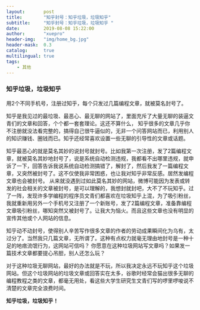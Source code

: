 ```yaml
---
layout:       post
title:        "知乎封号：知乎垃圾，垃圾知乎"
subtitle:     "知乎封号：知乎垃圾，垃圾知乎 "
date:         2019-08-08 15:22:00
author:       "xuepro"
header-img:   "img/home_bg.jpg"
header-mask:  0.3
catalog:      true
multilingual: true
tags:
    - 其他
---
```


### 知乎垃圾，垃圾知乎

用2个不同手机号，注册过知乎，每个只发过几篇编程文章，就被莫名封号了。

知乎是我见过的最垃圾、最恶心、最无聊的网站了，里面充斥了大量无聊的装逼文青们的文章和回答，个个都一套套理论。这还不算什么，
知乎很多的文章几乎你不注册就没法看完整的，搞得自己很牛逼似的，无非一个问答网站而已，利用别人的知识赚钱、圈钱而已。知乎还经常喜欢设置一些无聊的引导性的文章或话题。
  
知乎最恶心的就是莫名其妙的说封号就封号。比如我第一次注册，发了2篇编程文章，就被莫名其妙地封号了，说是系统自动检测违规，我都看不出哪里违规，就申诉了一下，回答告诉我说系统自动检测搞错了，解封了，然后我发了一篇编程文章，又突然被封号了。这不仅使我非常困惑，也让我对知乎非常反感。居然发编程文章也会被封号。
从来就没遇到过如此莫名其妙的网站，微博可能因为发表或转发的社会相关的文章被封号，是可以理解的，我想封就封吧，大不了不玩知乎。过了一阵，发现许多学编程的程序员文青们都喜欢在垃圾知乎上混，为了吸引粉丝，我就重新用另外一个手机号又注册了一个新账号，发了2篇编程文章，准备靠编程文章吸引粉丝，哪知突然又被封号了。让我大为恼火。而且这些文章也没有明显的宣传其他或个人网站的信息。
  
知乎动不动封号，使得别人辛苦写作很多文章的作者的劳动成果瞬间化为乌有，太过分了。当然我只几篇文章，无所谓了。这种有点权力就毫无理由地封号是一种十足的地痞流氓行为，这网站可信吗？ 你愿意在这种垃圾网站写文章吗？如果发一篇技术文章都要提心吊胆，别人还怎么玩？

对于这种垃圾无聊网站，最好的办法就是不玩，所以我决定永远不玩知乎这个垃圾网站。但这个垃圾网站的垃圾文章或回答实在太多，谷歌时经常会猫出很多无聊的编程教程之类的文章，都毫无用处，看这些大学生研究生文青们写的啰里啰唆说不清楚的文章完全浪费时间。

**知乎垃圾，垃圾知乎！**  

